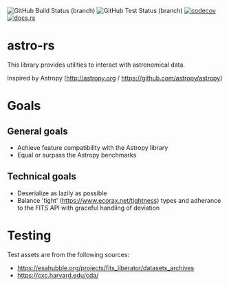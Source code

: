 ![GitHub Build Status (branch)](https://img.shields.io/github/workflow/status/eta077/astro-rs/Build/release) ![GitHub Test Status (branch)](https://img.shields.io/github/workflow/status/eta077/astro-rs/Test/release?label=test) [![codecov](https://codecov.io/gh/eta077/astro-rs/branch/release/graph/badge.svg)](https://codecov.io/gh/eta077/astro-rs) [![docs.rs](https://img.shields.io/docsrs/astro-rs)](https://docs.rs/astro-rs/latest/astro_rs/)

# astro-rs
This library provides utilities to interact with astronomical data.

Inspired by Astropy (<http://astropy.org> / <https://github.com/astropy/astropy>)

# Goals
## General goals
* Achieve feature compatibility with the Astropy library
* Equal or surpass the Astropy benchmarks

## Technical goals
* Deserialize as lazily as possible
* Balance 'tight' (<https://www.ecorax.net/tightness>) types and adherance to the FITS API with graceful handling of deviation

# Testing
Test assets are from the following sources:
* <https://esahubble.org/projects/fits_liberator/datasets_archives>
* <https://cxc.harvard.edu/cda/>

